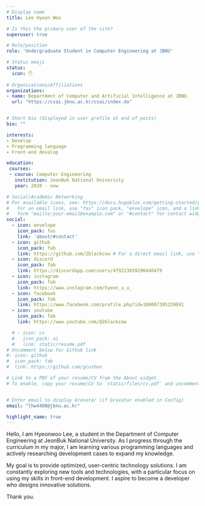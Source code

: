 ```yaml
---
# Display name
title: Lee Hyeon Woo

# Is this the primary user of the site?
superuser: true

# Role/position
role: 'Undergraduate Student in Computer Engineering at JBNU'

# Status emoji
status:
  icon: 🖐️
 
# Organizations/Affiliations
organizations:
- name: Department of Computer and Artificial Intelligence at JBNU.
  url: "https://csai.jbnu.ac.kr/csai/index.do"


# Short bio (displayed in user profile at end of posts)
bio: ""

interests:
- Develop
- Programming language
- Front-end develop

education:
 courses:
 - course: Computer Engineering
   institution: JeonBuk National University
   year: 2020 - now

# Social/Academic Networking
# For available icons, see: https://docs.hugoblox.com/getting-started/page-builder/#icons
#   For an email link, use "fas" icon pack, "envelope" icon, and a link in the
#   form "mailto:your-email@example.com" or "#contact" for contact widget.
social:
  - icon: envelope
    icon_pack: fas
    link: 'about/#contact'
  - icon: github
    icon_pack: fab
    link: https://github.com/2blackcow # For a direct email link, use "mailto:test@example.org".
  - icon: discord
    icon_pack: fab
    link: https://discordapp.com/users/479213039296446479
  - icon: instagram
    icon_pack: fab
    link: https://www.instagram.com/hyeon_u_u_
  - icon: facebook
    icon_pack: fab
    link: https://www.facebook.com/profile.php?id=100007395220691
  - icon: youtube
    icon_pack: fab
    link: https://www.youtube.com/@2blackcow

  # - icon: cv
  #   icon_pack: ai
  #   link: static/resume.pdf
# Uncomment below for Github link
#- icon: github
#  icon_pack: fab
#  link: https://github.com/gcushen

# Link to a PDF of your resume/CV from the About widget.
# To enable, copy your resume/CV to `static/files/cv.pdf` and uncomment the lines below.


# Enter email to display Gravatar (if Gravatar enabled in Config)
email: "lhw4408@jbnu.ac.kr"

highlight_name: true
---
```


Hello, I am Hyeonwoo Lee, a student in the Department of Computer Engineering at JeonBuk National University. As I progress through the curriculum in my major, I am learning various programming languages and actively researching development cases to expand my knowledge.

My goal is to provide optimized, user-centric technology solutions. I am constantly exploring new tools and technologies, with a particular focus on using my skills in front-end development. I aspire to become a developer who designs innovative solutions.

Thank you.
